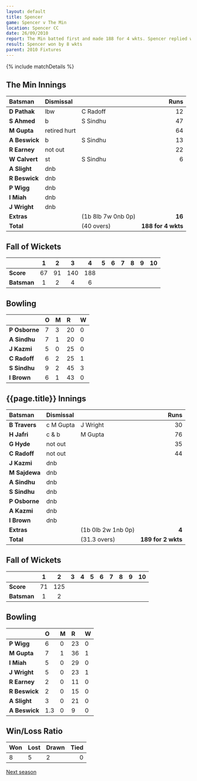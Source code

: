 ```yaml
---
layout: default
title: Spencer
game: Spencer v The Min
location: Spencer CC
date: 26/09/2010
report: The Min batted first and made 188 for 4 wkts. Spencer replied with 189 for 2 wkts
result: Spencer won by 8 wkts
parent: 2010 Fixtures
---
```


{% include matchDetails %}

## The Min Innings

| Batsman | Dismissal |  | Runs |
|:---|:---|---|---:|
| **D Pathak** | lbw | C Radoff | 12 |
| **S Ahmed** | b | S Sindhu | 47 |
| **M Gupta** | retired hurt |  | 64 |
| **A Beswick** | b | S Sindhu | 13 |
| **R Earney** | not out |  | 22 |
| **W Calvert** | st | S Sindhu | 6 |
| **A Slight** | dnb |  |  |
| **R Beswick** | dnb |  |  |
| **P Wigg** | dnb |  |  |
| **I Miah** | dnb |  |  |
| **J Wright** | dnb |  |  |
| **Extras** | | (1b 8lb 7w 0nb 0p) | **16** |
| **Total** | | (40 overs) | **188 for 4 wkts** |

## Fall of Wickets

| | 1 | 2 | 3 | 4 | 5 | 6 | 7 | 8 | 9 | 10 |
|---|:---:|:---:|:---:|:---:|:---:|:---:|:---:|:---:|:---:|:---:|
| **Score** | 67 | 91 | 140 | 188 |  |  |  |  |  |  |
| **Batsman** | 1 | 2 | 4 | 6 |  |  |  |  |  |  |

## Bowling

| | O | M | R | W |
|---|:---|:---|:---|:---|
| **P Osborne** | 7 | 3 | 20 | 0 |
| **A Sindhu** | 7 | 1 | 20 | 0 |
| **J Kazmi** | 5 | 0 | 25 | 0 |
| **C Radoff** | 6 | 2 | 25 | 1 |
| **S Sindhu** | 9 | 2 | 45 | 3 |
| **I Brown** | 6 | 1 | 43 | 0 |

## {{page.title}} Innings

| Batsman | Dismissal |  | Runs |
|:---|:---|---|---:|
| **B Travers** | c M Gupta | J Wright | 30 |
| **H Jafri** | c & b | M Gupta | 76 |
| **G Hyde** | not out |  | 35 |
| **C Radoff** | not out |  | 44 |
| **J Kazmi** | dnb |  |  |
| **M Sajdewa** | dnb |  |  |
| **A Sindhu** | dnb |  |  |
| **S Sindhu** | dnb |  |  |
| **P Osborne** | dnb |  |  |
| **A Kazmi** | dnb |  |  |
| **I Brown** | dnb |  |  |
| **Extras** | | (1b 0lb 2w 1nb 0p) | **4** |
| **Total** | | (31.3 overs) | **189 for 2 wkts** |

## Fall of Wickets

| | 1 | 2 | 3 | 4 | 5 | 6 | 7 | 8 | 9 | 10 |
|---|:---:|:---:|:---:|:---:|:---:|:---:|:---:|:---:|:---:|:---:|
| **Score** | 71 | 125 |  |  |  |  |  |  |  |  |
| **Batsman** | 1 | 2 |  |  |  |  |  |  |  |  |

## Bowling

| | O | M | R | W |
|---|:---|:---|:---|:---|
| **P Wigg** | 6 | 0 | 23 | 0 |
| **M Gupta** | 7 | 1 | 36 | 1 |
| **I Miah** | 5 | 0 | 29 | 0 |
| **J Wright** | 5 | 0 | 23 | 1 |
| **R Earney** | 2 | 0 | 11 | 0 |
| **R Beswick** | 2 | 0 | 15 | 0 |
| **A Slight** | 3 | 0 | 21 | 0 |
| **A Beswick** | 1.3 | 0 | 9 | 0 |

## Win/Loss Ratio

| Won | Lost | Drawn | Tied |
|:---|:---|:---|---:|
| 8 | 5 | 2 | 0 |

[Next season](../2011)